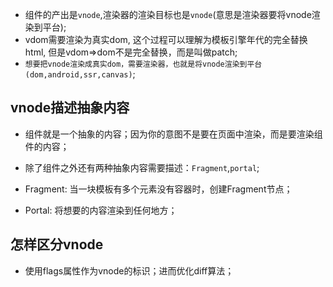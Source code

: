 
* 组件的产出是`vnode`,渲染器的渲染目标也是`vnode`(意思是渲染器要将vnode渲染到平台);
* vdom需要渲染为真实dom, 这个过程可以理解为模板引擎年代的完全替换html, 但是vdom=>dom不是完全替换，而是叫做patch; 
* `想要把vnode渲染成真实dom，需要渲染器，也就是将vnode渲染到平台(dom,android,ssr,canvas)`; 

## vnode描述抽象内容

* 组件就是一个抽象的内容；因为你的意图不是要在页面中渲染<component></component>，而是要渲染组件的内容；
* 除了组件之外还有两种抽象内容需要描述：`Fragment`,`portal`;

* Fragment: 当一块模板有多个元素没有容器时，创建Fragment节点；
* Portal: 将想要的内容渲染到任何地方；

## 怎样区分vnode

* 使用flags属性作为vnode的标识；进而优化diff算法；